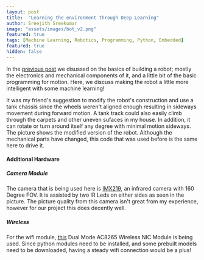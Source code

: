 ```yaml
---
layout: post
title:  "Learning the environment through Deep Learning"
author: Sreejith Sreekumar
image: "assets/images/bot_v2.png"
featured: true
tags: [Machine Learning, Robotics, Programming, Python, Embedded]
featured: true
hidden: false
---
```


In the <a href="https://srjit.github.io/elementary-blocks-of-robotics/">previous post</a> we disussed on the basics of building a robot; mostly the electronics and mechanical components of it, and a little bit of the basic programming for motion. Here, we discuss making the robot a little more intelligent with some machine learning!

It was my friend's suggestion to modify the robot's construction and use a tank chassis since the wheels weren't aligned enough resulting in sideways movement during forward motion. A tank track could also easily climb through the carpets and other uneven sufaces in my house. In addition, it can rotate or turn around itself any degree with minimal motion sideways. The picture shows the modified version of the robot. Although the mechanical parts have changed, this code that was used before is the same here to drive it.

#### Additional Hardware

##### Camera Module

The camera that is being used here is <a href="https://www.aliexpress.us/item/2255800029242375.html">IMX219</a>, an infrared camera with 160 Degree FOV. It is assisted by two IR Leds on either sides as seen in the picture. The picture quality from this camera isn't great from my experience, however for our project this does decently well.

##### Wireless

For the wifi module, <a href="https://www.amazon.com/gp/product/B07SM4SPLV">this</a> Dual Mode AC8265 Wireless NIC Module is being used. Since python modules need to be installed, and some prebuilt models need to be downloaded, having a steady wifi connection would be a plus!
